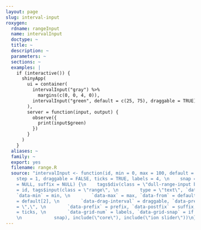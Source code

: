 ```yaml
---
layout: page
slug: interval-input
roxygen:
  rdname: rangeInput
  name: intervalInput
  doctype: ~
  title: ~
  description: ~
  parameters: ~
  sections: ~
  examples: |
    if (interactive()) {
      shinyApp(
        ui = container(
          intervalInput("gray") %>%
            margins(c(0, 0, 4, 0)),
          intervalInput("green", default = c(25, 75), draggable = TRUE)
        ),
        server = function(input, output) {
          observe({
            print(input$green)
          })
        }
      )
    }
  aliases: ~
  family: ~
  export: yes
  filename: range.R
  source: "intervalInput <- function(id, min = 0, max = 100, default = c(min, \n    max),
    step = 1, draggable = FALSE, ticks = TRUE, labels = 4, \n    snap = FALSE, prefix
    = NULL, suffix = NULL) {\n    tags$div(class = \"dull-range-input bg-grey\", id
    = id, tags$input(class = \"range\", \n        type = \"text\", `data-type` = \"double\",
    `data-min` = min, \n        `data-max` = max, `data-from` = default[1], `data-to`
    = default[2], \n        `data-drag-interval` = draggable, `data-prettify-separator`
    = \",\", \n        `data-prefix` = prefix, `data-postfix` = suffix, `data-grid`
    = ticks, \n        `data-grid-num` = labels, `data-grid-snap` = if (isTRUE(snap))
    \n            snap), include(\"core\"), include(\"ion slider\"))\n}"
---
```


